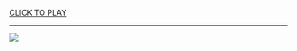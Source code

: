 
<a href="https://premium76.site?title=history_spot_unblocked_games&ref=13M">CLICK TO PLAY</a></h3>
<hr>

<a href="https://premium76.site?title=history_spot_unblocked_games&ref=13M"><img src="https://clearcache.store/games.png"></a>


